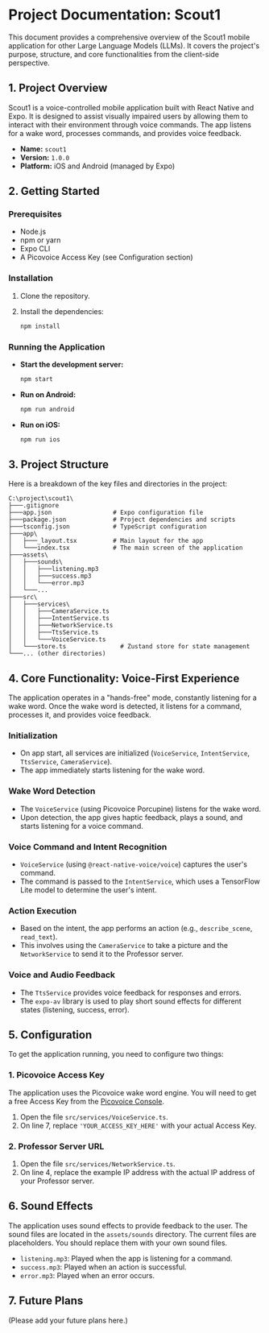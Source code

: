 # Project Documentation: Scout1

This document provides a comprehensive overview of the Scout1 mobile application for other Large Language Models (LLMs). It covers the project's purpose, structure, and core functionalities from the client-side perspective.

## 1. Project Overview

Scout1 is a voice-controlled mobile application built with React Native and Expo. It is designed to assist visually impaired users by allowing them to interact with their environment through voice commands. The app listens for a wake word, processes commands, and provides voice feedback.

- **Name:** `scout1`
- **Version:** `1.0.0`
- **Platform:** iOS and Android (managed by Expo)

## 2. Getting Started

### Prerequisites

- Node.js
- npm or yarn
- Expo CLI
- A Picovoice Access Key (see Configuration section)

### Installation

1.  Clone the repository.
2.  Install the dependencies:

    ```bash
    npm install
    ```

### Running the Application

-   **Start the development server:**

    ```bash
    npm start
    ```

-   **Run on Android:**

    ```bash
    npm run android
    ```

-   **Run on iOS:**

    ```bash
    npm run ios
    ```

## 3. Project Structure

Here is a breakdown of the key files and directories in the project:

```
C:\project\scout1\
├───.gitignore
├───app.json                 # Expo configuration file
├───package.json             # Project dependencies and scripts
├───tsconfig.json            # TypeScript configuration
├───app\
│   ├───_layout.tsx          # Main layout for the app
│   └───index.tsx            # The main screen of the application
├───assets\
│   ├───sounds\
│   │   ├───listening.mp3
│   │   ├───success.mp3
│   │   └───error.mp3
│   └───... 
├───src\
│   ├───services\
│   │   ├───CameraService.ts
│   │   ├───IntentService.ts
│   │   ├───NetworkService.ts
│   │   ├───TtsService.ts
│   │   └───VoiceService.ts
│   └───store.ts               # Zustand store for state management
└───... (other directories)
```

## 4. Core Functionality: Voice-First Experience

The application operates in a "hands-free" mode, constantly listening for a wake word. Once the wake word is detected, it listens for a command, processes it, and provides voice feedback.

### Initialization

- On app start, all services are initialized (`VoiceService`, `IntentService`, `TtsService`, `CameraService`).
- The app immediately starts listening for the wake word.

### Wake Word Detection

- The `VoiceService` (using Picovoice Porcupine) listens for the wake word.
- Upon detection, the app gives haptic feedback, plays a sound, and starts listening for a voice command.

### Voice Command and Intent Recognition

- `VoiceService` (using `@react-native-voice/voice`) captures the user\'s command.
- The command is passed to the `IntentService`, which uses a TensorFlow Lite model to determine the user\'s intent.

### Action Execution

- Based on the intent, the app performs an action (e.g., `describe_scene`, `read_text`).
- This involves using the `CameraService` to take a picture and the `NetworkService` to send it to the Professor server.

### Voice and Audio Feedback

- The `TtsService` provides voice feedback for responses and errors.
- The `expo-av` library is used to play short sound effects for different states (listening, success, error).

## 5. Configuration

To get the application running, you need to configure two things:

### 1. Picovoice Access Key

The application uses the Picovoice wake word engine. You will need to get a free Access Key from the [Picovoice Console](https://console.picovoice.ai/).

1.  Open the file `src/services/VoiceService.ts`.
2.  On line 7, replace `'YOUR_ACCESS_KEY_HERE'` with your actual Access Key.

### 2. Professor Server URL

1.  Open the file `src/services/NetworkService.ts`.
2.  On line 4, replace the example IP address with the actual IP address of your Professor server.

## 6. Sound Effects

The application uses sound effects to provide feedback to the user. The sound files are located in the `assets/sounds` directory. The current files are placeholders. You should replace them with your own sound files.

- `listening.mp3`: Played when the app is listening for a command.
- `success.mp3`: Played when an action is successful.
- `error.mp3`: Played when an error occurs.

## 7. Future Plans

(Please add your future plans here.)
